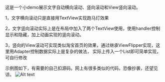  这是一个小demo展示文字自动横向滚动、竖向滚动和View竖向滚动。

 1，文字横向滚动只是直接用TextView实现跑马灯效果

 2，文字竖向滚动实际上是在布局中加入了两个TextView使用，使用handler控制显示和隐藏，加上动画实现的竖向滚动。

 3，竖向的View滚动可实现类似淘宝首页的效果，通过继承ViewFlipper实现，这里用Adapter控制数据实际上是复杂的做法，
 实际上传入一个List<View>即可简单实现，可自行修改

 示例图如下，有需要的自己扣源码。网上有很多类似的代码，恐像抄袭，还望见谅。
![Alt text](https://github.com/leiyun/AutoScrollLayout/raw/master/01.gif)